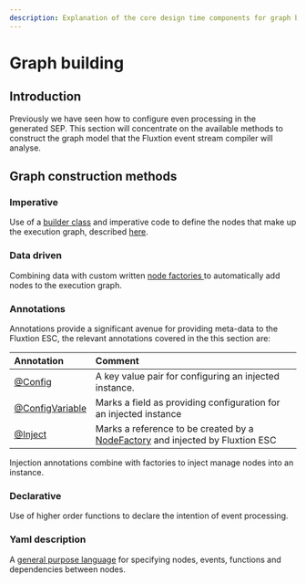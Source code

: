 ```yaml
---
description: Explanation of the core design time components for graph building
---
```


# Graph building

## Introduction

Previously we have seen how to configure even processing in the generated SEP. This section will concentrate on the available methods to construct the graph model that the Fluxtion event stream compiler will analyse. 

## Graph construction methods

### Imperative

Use of a [builder class](https://github.com/v12technology/fluxtion/blob/master/builder/src/main/java/com/fluxtion/api/node/SEPConfig.java) and imperative code to define the nodes that make up the execution graph, described [here](imperative.md).

### Data driven

Combining data with custom written [node factories ](https://github.com/v12technology/fluxtion/blob/master/builder/src/main/java/com/fluxtion/api/node/NodeFactory.java)to automatically add nodes to the execution graph.

### Annotations

Annotations provide a significant avenue for providing meta-data to the Fluxtion ESC, the relevant annotations covered in the this section are:

| Annotation | Comment |
| :--- | :--- |
| [@Config](https://github.com/v12technology/fluxtion/blob/master/builder/src/main/java/com/fluxtion/api/annotations/Config.java) | A key value pair for configuring an injected instance. |
| [@ConfigVariable](https://github.com/v12technology/fluxtion/blob/master/builder/src/main/java/com/fluxtion/api/annotations/ConfigVariable.java) | Marks a field as providing configuration for an injected instance |
| [@Inject](https://github.com/v12technology/fluxtion/blob/master/builder/src/main/java/com/fluxtion/api/annotations/Inject.java) | Marks a reference to be created by a [NodeFactory](https://github.com/v12technology/fluxtion/blob/master/builder/src/main/java/com/fluxtion/api/node/NodeFactory.java) and injected by Fluxtion ESC |

Injection annotations combine with factories to inject manage nodes into an instance.

### Declarative

Use of higher order functions to declare the intention of event processing. 

###  Yaml description

A [general purpose language](https://github.com/v12technology/fluxtion/blob/master/generator/src/main/java/com/fluxtion/creator/Creator.java) for specifying nodes, events, functions and dependencies between nodes.

